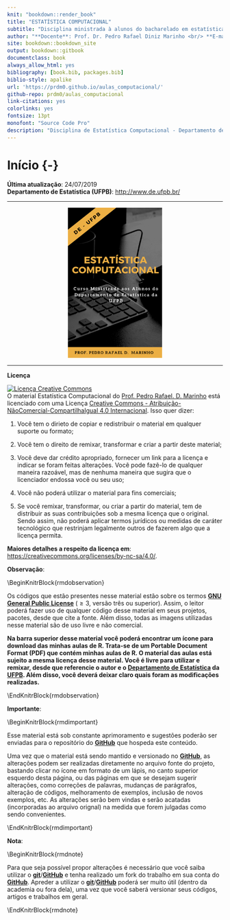 ```yaml
--- 
knit: "bookdown::render_book"
title: "ESTATÍSTICA COMPUTACIONAL"
subtitle: "Disciplina ministrada à alunos do bacharelado em estatística da UFPB"
author: "**Docente**: Prof. Dr. Pedro Rafael Diniz Marinho <br/> **E-mail**: <pedro.rafael.marinho@gmail.com> / <pedro@de.ufpb.br>"
site: bookdown::bookdown_site
output: bookdown::gitbook
documentclass: book
always_allow_html: yes
bibliography: [book.bib, packages.bib]
biblio-style: apalike
url: 'https://prdm0.github.io/aulas_computacional/'
github-repo: prdm0/aulas_computacional
link-citations: yes
colorlinks: yes
fontsize: 13pt
monofont: "Source Code Pro"
description: "Disciplina de Estatística Computacional - Departamento de Estatística"
---
```


# Início {-}

**Última atualização**: 24/07/2019 <br/>
**Departamento de Estatística (UFPB)**: <http://www.de.ufpb.br/> 

---

<p align="center">
<img src="images/logo_livro.png" width="220" height="350"/>
</p>

---

**Licença**

<a rel="license" href="http://creativecommons.org/licenses/by-nc-sa/4.0/"><img alt="Licença Creative Commons" style="border-width:0" src="https://i.creativecommons.org/l/by-nc-sa/4.0/88x31.png" /></a><br />O material <span xmlns:dct="http://purl.org/dc/terms/" property="dct:title">Estatística Computacional</span> do <a xmlns:cc="http://creativecommons.org/ns#" href="https://prdm0.github.io/aulas_computacional/" property="cc:attributionName" rel="cc:attributionURL">Prof. Pedro Rafael. D. Marinho</a> está licenciado com uma Licença <a rel="license" href="http://creativecommons.org/licenses/by-nc-sa/4.0/">Creative Commons - Atribuição-NãoComercial-CompartilhaIgual 4.0 Internacional</a>. Isso quer dizer:

1. Você tem o dirieto de copiar e redistribuir o material em qualquer suporte ou formato;

2. Você tem o direito de remixar, transformar e criar a partir deste material;

3. Você deve dar crédito apropriado, fornecer um link para a licença e indicar se foram feitas alterações. Você pode fazê-lo de qualquer maneira razoável, mas de nenhuma maneira que sugira  que o licenciador endossa você ou seu uso;

4. Você não poderá utilizar o material para fins comerciais;

5. Se você remixar, transformar, ou criar a partir do material, tem de distribuir as suas contribuições sob a mesma licença que o original. Sendo assim, não poderá aplicar termos jurídicos ou medidas de caráter tecnológico que restrinjam legalmente outros de fazerem algo que a licença permita. 

**Maiores detalhes a respeito da licença em**: <https://creativecommons.org/licenses/by-nc-sa/4.0/>.

**Observação**:

\BeginKnitrBlock{rmdobservation}<div class="rmdobservation"><div class=text-justify>
Os códigos que estão presentes nesse material estão sobre os termos [**GNU General Public License**](https://www.gnu.org/licenses/gpl-3.0.pt-br.html) ($\geq 3$, versão três ou superior). Assim, o leitor poderá fazer uso de qualquer código desse material em seus projetos, pacotes, desde que cite a fonte. Além disso, todas as imagens utilizadas nesse material são de uso livre e não comercial.

**Na barra superior desse material você poderá encontrar um ícone para download das minhas aulas de R. Trata-se de um Portable Document Format (PDF) que contém minhas aulas de R. O material das aulas está sujeito a mesma licença desse material. Você é livre para utilizar e remixar, desde que referencie o autor e o [**Departamento de Estatística**](http://www.de.ufpb.br/) da [**UFPB**](https://www.ufpb.br/). Além disso, você deverá deixar claro quais foram as modificações realizadas.**
</div></div>\EndKnitrBlock{rmdobservation}

**Importante**:

\BeginKnitrBlock{rmdimportant}<div class="rmdimportant"><div class=text-justify>
Esse material está sob constante aprimoramento e sugestões poderão ser enviadas para o repositório do [**GitHub**](https://github.com/prdm0/aulas_computacional) que hospeda este conteúdo. 

Uma vez que o material está sendo mantido e versionado no [**GitHub**](https://github.com/prdm0/aulas_computacional), as alterações podem ser realizadas diretamente no arquivo fonte do projeto, bastando clicar no ícone em formato de um lápis, no canto superior esquerdo desta página, ou das páginas em que se desejam sugerir alterações, como correções de palavras, mudanças de parágrafos, alteração de códigos, melhoramento de exemplos, inclusão de novos exemplos, etc. As alterações serão bem vindas e serão acatadas (incorporadas ao arquivo orignal) na medida que forem julgadas como sendo convenientes.
</div></div>\EndKnitrBlock{rmdimportant}

**Nota**: 

\BeginKnitrBlock{rmdnote}<div class="rmdnote"><div class=text-justify>
Para que seja possível propor alterações é necessário que você saiba utilizar o [**git**](https://git-scm.com/)/[**GitHub**](https://github.com/prdm0/aulas_computacional) e tenha realizado um fork do trabalho em sua conta do [**GitHub**](https://github.com/prdm0/aulas_computacional). Apreder a utilizar o [**git**](https://git-scm.com/)/[**GitHub**](https://github.com/prdm0/aulas_computacional) poderá ser muito útil (dentro da academia ou fora dela), uma vez que você saberá versionar seus códigos, artigos e trabalhos em geral.
</div></div>\EndKnitrBlock{rmdnote}
